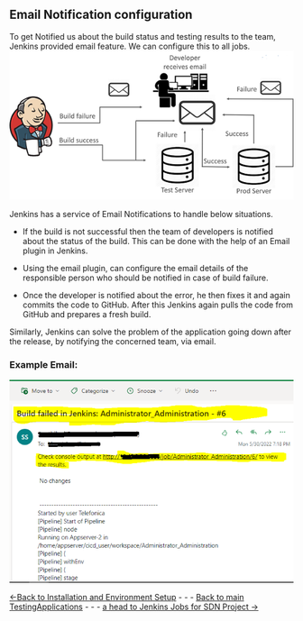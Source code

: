 ## Email Notification configuration
To get Notified us about the build status and testing results to the team, Jenkins provided email feature. We can configure this to all jobs.
![Email Notification](Images/Mailnotification.png)

Jenkins has a service of Email
Notifications to handle below situations.

* If the build is not successful then the team of developers is notified about the status of the build. This can be done with the help of an Email plugin in Jenkins. 

* Using the email plugin, can configure the email details of the responsible person who should be notified in case of build failure.

* Once the developer is notified about the error, he then fixes it and again commits the code to GitHub. After this Jenkins again pulls the code from GitHub and prepares a fresh build.

Similarly, Jenkins can solve the problem of the application going down after the release, by notifying the concerned team, via email.

### Example Email:
![email](Images/emailexample.png)


[<-Back to Installation and Environment Setup](./InstallationAndEnvironmentSetup.md) - - - [Back to main TestingApplications](../../../TestingApplications.md) - - - [a head to Jenkins Jobs for SDN Project ->](./JenkinsJobsAndSDNDeployment.md)